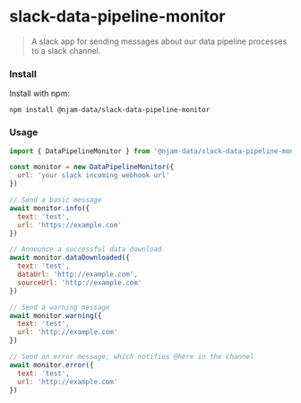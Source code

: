# slack-data-pipeline-monitor

> A slack app for sending messages about our data pipeline processes to a slack channel.

### Install

Install with npm:

```
npm install @njam-data/slack-data-pipeline-monitor
```

### Usage

```js
import { DataPipelineMonitor } from '@njam-data/slack-data-pipeline-monitor'

const monitor = new DataPipelineMonitor({
  url: 'your slack incoming webhook url'
})

// Send a basic message
await monitor.info({
  text: 'test',
  url: 'https://example.com'
})

// Announce a successful data download
await monitor.dataDownloaded({
  text: 'test',
  dataUrl: 'http://example.com',
  sourceUrl: 'http://example.com'
})

// Send a warning message
await monitor.warning({
  text: 'test',
  url: 'http://example.com'
})

// Send an error message, which notifies @here in the channel
await monitor.error({
  text: 'test',
  url: 'http://example.com'
})
```
